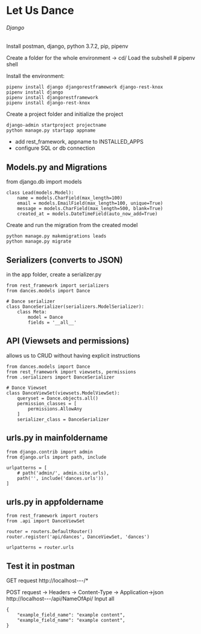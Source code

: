 # Let Us Dance
###### Django

Install postman, django, python 3.7.2, pip, pipenv

Create a folder for the whole environment -> cd/
Load the subshell # pipenv shell

Install the environment:
```
pipenv install django djangorestframework django-rest-knox
pipenv install django
pipenv install djangorestframework
pipenv install django-rest-knox
```

Create a project folder and initialize the project
```
django-admin startproject projectname
python manage.py startapp appname
```
- add rest_framework, appname to INSTALLED_APPS
- configure SQL or db connection

## Models.py and Migrations

from django.db import models
```
class Lead(models.Model):
    name = models.CharField(max_length=100)
    email = models.EmailField(max_length=100, unique=True)
    message = models.CharField(max_length=500, blank=True)
    created_at = models.DateTimeField(auto_now_add=True)
```

Create and run the migration from the created model
```
python manage.py makemigrations leads
python manage.py migrate
```

## Serializers (converts to JSON)
in the app folder, create a serializer.py
```
from rest_framework import serializers
from dances.models import Dance

# Dance serializer
class DanceSerializer(serializers.ModelSerializer):
    class Meta:
        model = Dance
        fields = '__all__'
```

## API (Viewsets and permissions)
allows us to CRUD without having explicit instructions
```
from dances.models import Dance
from rest_framework import viewsets, permissions
from .serializers import DanceSerializer

# Dance Viewset
class DanceViewSet(viewsets.ModelViewSet):
    queryset = Dance.objects.all()
    permission_classes = [
        permissions.AllowAny
    ]
    serializer_class = DanceSerializer
```

## urls.py in mainfoldername
```
from django.contrib import admin
from django.urls import path, include

urlpatterns = [
    # path('admin/', admin.site.urls),
    path('', include('dances.urls'))
]
```

## urls.py in appfoldername
```
from rest_framework import routers
from .api import DanceViewSet

router = routers.DefaultRouter()
router.register('api/dances', DanceViewSet, 'dances')

urlpatterns = router.urls
```

## Test it in postman
GET request
http://localhost---/*

POST request
-> Headers -> Content-Type -> Application->json
http://localhost---/api/NameOfApi/
Input all
```
{
    "example_field_name": "example content",
    "example_field_name": "example content",
}
```